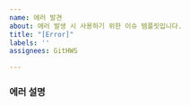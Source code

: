 ```yaml
---
name: 에러 발견
about: 에러 발생 시 사용하기 위한 이슈 템플릿입니다.
title: "[Error]"
labels: ''
assignees: GitHWS

---
```


### 에러 설명
